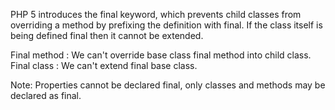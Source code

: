 PHP 5 introduces the final keyword, which prevents child classes from overriding a method by prefixing the definition with final. If the class itself is being defined final then it cannot be extended. 

Final method : We can't override base class final method into child class.
Final class : We can't extend final base class.
  
Note: Properties cannot be declared final, only classes and methods may be declared as final. 